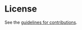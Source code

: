 # License

See the
[guidelines for contributions](https://github.com/selfissued/draft-jones-jose-fully-specified-algorithms/blob/main/CONTRIBUTING.md).
